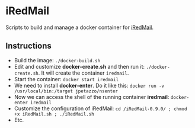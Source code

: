 # iRedMail
Scripts to build and manage a docker container for [iRedMail](http://www.iredmail.org).

## Instructions

 - Build the image: `./docker-build.sh`
 - Edit and customize **docker-create.sh** and then run it: `./docker-create.sh`. It will create the container `iredmail`.
 - Start the container: `docker start iredmail`
 - We need to install **docker-enter**. Do it like this: `docker run -v /usr/local/bin:/target jpetazzo/nsenter`
 - Now we can access the shell of the running container **iredmail**: `docker-enter iredmail`
 - Customize the configuration of iRedMail: ```cd /iRedMail-0.9.0/ ; chmod +x iRedMail.sh ; ./iRedMail.sh```
 - Etc.

